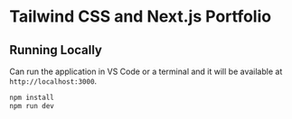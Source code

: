 # Tailwind CSS and Next.js Portfolio
## Running Locally

Can run the application in VS Code or a terminal and it will be available at `http://localhost:3000`.

```bash
npm install
npm run dev
```
